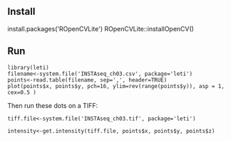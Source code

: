 ## Install

install.packages('ROpenCVLite')
ROpenCVLite::installOpenCV()

## Run
```
library(leti)
filename<-system.file('INSTAseq_ch03.csv', package='leti')
points<-read.table(filename, sep=',', header=TRUE)
plot(points$x, points$y, pch=16, ylim=rev(range(points$y)), asp = 1, cex=0.5 )
```
Then run these dots on a TIFF:
```
tiff.file<-system.file('INSTAseq_ch03.tif', package='leti')

intensity<-get.intensity(tiff.file, points$x, points$y, points$z)
```
